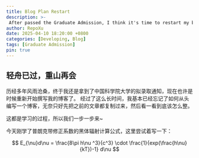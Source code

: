 ```yaml
---
title: Blog Plan Restart
description: >-
 After passed the Graduate Admission, I think it's time to restart my blog writing plan.
author: RepoXu
date: 2025-04-10 18:20:00 +0800
categories: [Developing, Blog]
tags: [Graduate Admission]
pin: true
---
```


## 轻舟已过，重山再会

历经多年风雨沧桑，终于我还是拿到了中国科学院大学的拟录取通知，现在也许是时候重新开始撰写我的博客了。
经过了这么长时间，我基本已经忘记了如何从头编写一个博客，无奈只好先把之前的文章都复制过来，然后看一看到底该怎么整。

这都是学习的过程，所以我们一步一步来~

今天刚学了普朗克带修正系数的黑体辐射计算公式，这里尝试着写一下：

$$ E_{\nu}d\nu = \frac{8\pi h\nu ^3}{c^3} \cdot \frac{1}{exp(\frac{h\nu}{kT})-1} d\nu $$
